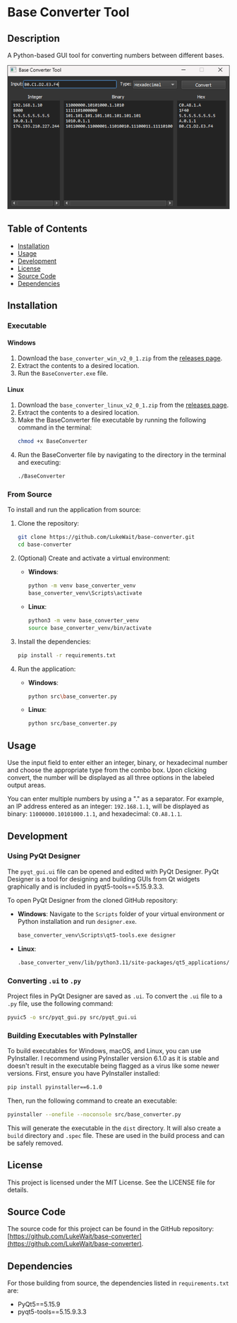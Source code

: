 # Base Converter Tool

## Description
A Python-based GUI tool for converting numbers between different bases.

<p align="center">
  <img src="https://github.com/LukeWait/base-converter/raw/main/assets/screenshots/base-converter-preview.png" alt="App Screenshot" width="550">
</p>

## Table of Contents
- [Installation](#installation)
- [Usage](#usage)
- [Development](#development)
- [License](#license)
- [Source Code](#source-code)
- [Dependencies](#dependencies)

## Installation
### Executable
#### Windows
1. Download the `base_converter_win_v2_0_1.zip` from the [releases page](https://github.com/LukeWait/base-converter/releases).
2. Extract the contents to a desired location.
3. Run the `BaseConverter.exe` file.

#### Linux
1. Download the `base_converter_linux_v2_0_1.zip` from the [releases page](https://github.com/LukeWait/base-converter/releases).
2. Extract the contents to a desired location.
3. Make the BaseConverter file executable by running the following command in the terminal:
    ```sh
    chmod +x BaseConverter
    ```
4. Run the BaseConverter file by navigating to the directory in the terminal and executing:
    ```sh
    ./BaseConverter
    ```

### From Source
To install and run the application from source:

1. Clone the repository:
    ```sh
    git clone https://github.com/LukeWait/base-converter.git
    cd base-converter
    ```

2. (Optional) Create and activate a virtual environment:
    - **Windows**:
      ```sh
      python -m venv base_converter_venv
      base_converter_venv\Scripts\activate
      ```
    - **Linux**:
      ```sh
      python3 -m venv base_converter_venv
      source base_converter_venv/bin/activate
      ```

3. Install the dependencies:
    ```sh
    pip install -r requirements.txt
    ```

4. Run the application:
    - **Windows**:
      ```sh
      python src\base_converter.py
      ```
    - **Linux**:
      ```sh
      python src/base_converter.py
      ```

## Usage
Use the input field to enter either an integer, binary, or hexadecimal number and choose the appropriate type from the combo box. Upon clicking convert, the number will be displayed as all three options in the labeled output areas.

You can enter multiple numbers by using a "." as a separator. For example, an IP address entered as an integer: `192.168.1.1`, will be displayed as binary: `11000000.10101000.1.1`, and hexadecimal: `C0.A8.1.1`.

## Development
### Using PyQt Designer
The `pyqt_gui.ui` file can be opened and edited with PyQt Designer. PyQt Designer is a tool for designing and building GUIs from Qt widgets graphically and is included in pyqt5-tools==5.15.9.3.3.

To open PyQt Designer from the cloned GitHub repository:
- **Windows**:
  Navigate to the `Scripts` folder of your virtual environment or Python installation and run `designer.exe`.
  ```sh
  base_converter_venv\Scripts\qt5-tools.exe designer
  ```

- **Linux**:  
  ```sh
  .base_converter_venv/lib/python3.11/site-packages/qt5_applications/Qt/bin/designer
  ```

### Converting `.ui` to `.py`
Project files in PyQt Designer are saved as `.ui`. To convert the `.ui` file to a `.py` file, use the following command:
```sh
pyuic5 -o src/pyqt_gui.py src/pyqt_gui.ui
```

### Building Executables with PyInstaller
To build executables for Windows, macOS, and Linux, you can use PyInstaller. I recommend using PyInstaller version 6.1.0 as it is stable and doesn't result in the executable being flagged as a virus like some newer versions. First, ensure you have PyInstaller installed:
```sh
pip install pyinstaller==6.1.0
```
Then, run the following command to create an executable:
```sh
pyinstaller --onefile --noconsole src/base_converter.py
```
This will generate the executable in the `dist` directory. It will also create a `build` directory and `.spec` file. These are used in the build process and can be safely removed.

## License
This project is licensed under the MIT License. See the LICENSE file for details.

## Source Code
The source code for this project can be found in the GitHub repository: [https://github.com/LukeWait/base-converter](https://github.com/LukeWait/base-converter).

## Dependencies
For those building from source, the dependencies listed in `requirements.txt` are:
- PyQt5==5.15.9
- pyqt5-tools==5.15.9.3.3
